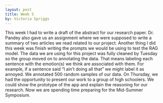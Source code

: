 ```yaml
---
layout: post
title: Week 5
by: Victoria Spriggs
---
```

This week I had to write a draft of the abstract for our research paper. Dr. Pandey also gave us an assignment where we were supposed to write a summary of two articles we read related to our project. Another thing I did this week was finish writing the prompts we would be using to test the RAG model. The data we are using for this project was fully cleaned by Tuesday so the group moved on to annotating the data. That means labeling each sentence with the emotion(s) we think are associated with them. For example, if a sentence said “I ain’t doing all that” we might label it as annoyed. We annotated 500 random samples of our data. On Thursday, we had the opportunity to present our work to a group of high schoolers. We could show the prototype of the app and explain the reasoning for our research. Now we are spending time preparing for the Mid-Summer Symposium.


